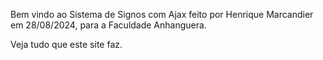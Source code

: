 Bem vindo ao Sistema de Signos com Ajax feito por Henrique Marcandier em 28/08/2024, para a Faculdade Anhanguera.

Veja tudo que este site faz.
